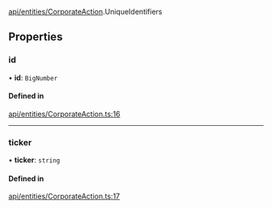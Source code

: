 [api/entities/CorporateAction](../../../../Modules/API/Entities/CorporateAction.md).UniqueIdentifiers

## Properties

### id

• **id**: `BigNumber`

#### Defined in

[api/entities/CorporateAction.ts:16](https://github.com/PolymeshAssociation/polymesh-sdk/blob/15be87e8/src/api/entities/CorporateAction.ts#L16)

___

### ticker

• **ticker**: `string`

#### Defined in

[api/entities/CorporateAction.ts:17](https://github.com/PolymeshAssociation/polymesh-sdk/blob/15be87e8/src/api/entities/CorporateAction.ts#L17)
